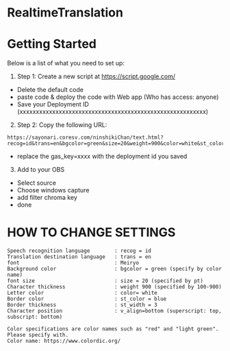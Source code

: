 # **RealtimeTranslation**

# Getting Started
Below is a list of what you need to set up:
1. Step 1: Create a new script at https://script.google.com/
- Delete the default code
- paste code & deploy the code with Web app (Who has access: anyone)
- Save your Deployment ID (xxxxxxxxxxxxxxxxxxxxxxxxxxxxxxxxxxxxxxxxxxxxxxxxxxxxxxxxx)
2. Step 2: Copy the following URL: 
```
https://sayonari.coresv.com/ninshikiChan/text.html?recog=id&trans=en&bgcolor=green&size=20&weight=900&color=white&st_color=blue&st_width=3&v_align=bottom&gas_key=xxxxxxxxxxxxxxxxxxxxxxxxxxxxxxxxxxxxxxxxxxxxxxxxxxxxxxxxxx)
```
- replace the gas_key=xxxx with the deployment id you saved
3. Add to your OBS
- Select source
- Choose windows capture
- add filter chroma key
- done

# HOW TO CHANGE SETTINGS
```
Speech recognition language        : recog = id
Translation destination language   : trans = en
font                               : Meiryo
Background color                   : bgcolor = green (specify by color name)
font size                          : size = 20 (specified by pt)
Character thickness                : weight 900 (specified by 100-900)
Letter color                       : color= white
Border color                       : st_color = blue
Border thickness                   : st_width = 3
Character position                 : v_align=bottom (superscript: top, subscript: bottom)

Color specifications are color names such as "red" and "light green". Please specify with.
Color name: https://www.colordic.org/
```

